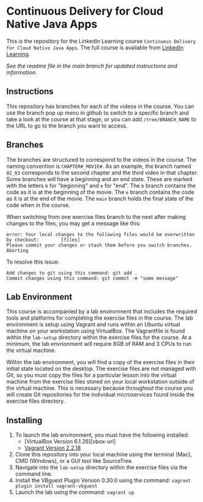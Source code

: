 # Continuous Delivery for Cloud Native Java Apps
This is the repository for the LinkedIn Learning course `Continuous Delivery for Cloud Native Java Apps`. The full course is available from [LinkedIn Learning][lil-course-url].

_See the readme file in the main branch for updated instructions and information._
## Instructions
This repository has branches for each of the videos in the course. You can use the branch pop up menu in github to switch to a specific branch and take a look at the course at that stage, or you can add `/tree/BRANCH_NAME` to the URL to go to the branch you want to access.

## Branches
The branches are structured to correspond to the videos in the course. The naming convention is `CHAPTER#_MOVIE#`. As an example, the branch named `02_03` corresponds to the second chapter and the third video in that chapter. 
Some branches will have a beginning and an end state. These are marked with the letters `b` for "beginning" and `e` for "end". The `b` branch contains the code as it is at the beginning of the movie. The `e` branch contains the code as it is at the end of the movie. The `main` branch holds the final state of the code when in the course.

When switching from one exercise files branch to the next after making changes to the files, you may get a message like this:

    error: Your local changes to the following files would be overwritten by checkout:        [files]
    Please commit your changes or stash them before you switch branches.
    Aborting

To resolve this issue:
	
    Add changes to git using this command: git add .
	Commit changes using this command: git commit -m "some message"

## Lab Environment
This course is accompanied by a lab environment that includes the required tools and platforms for completing the exercise files in the course.  The lab environment is setup using Vagrant and runs within an Ubuntu virtual machine on your workstation using VirtualBox.  The Vagrantfile is found within the `lab-setup` directory within the exercise files for the course.  At a minimum, the lab envrionment will require 8GB of RAM and 3 CPUs to run the virtual machine.

Within the lab environment, you will find a copy of the exercise files in their initial state located on the desktop.  The exercise files are not managed with Git, so you must copy the files for a particular lesson into the virtual machine from the exercise files stored on your local workstation outside of the virtual machine.  This is necessary because throughout the course you will create Git repositories for the individual microservices found inside the exercise files directory.

## Installing
1. To launch the lab environment, you must have the following installed:
	- [VirtualBox Version 6.1.26][vbox-url]
	- [Vagrant Version 2.2.18][vagrant-url]
2. Clone this repository into your local machine using the terminal (Mac), CMD (Windows), or a GUI tool like SourceTree.
3. Navigate into the `lab-setup` directory within the exercise files via the command line.
4. Install the VBguest Plugin Version 0.30.0 using the command: `vagrant plugin install vagrant-vbguest`
5. Launch the lab using the command: `vagrant up`


[0]: # (Replace these placeholder URLs with actual course URLs)

[lil-course-url]: https://www.linkedin.com/learning/
[virtualbox-url]: https://www.virtualbox.org/wiki/Download_Old_Builds_6_1
[vagrant-url]: https://www.vagrantup.com/downloads
[lil-thumbnail-url]: http://

